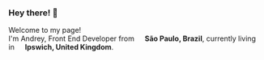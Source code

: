 ### Hey there!  👋

<p>Welcome to my page! </br> I'm Andrey, Front End Developer from <img src="https://image.flaticon.com/icons/png/512/197/197386.png" width="13"/> <b>São Paulo, Brazil</b>, currently living in <img src="https://image.flaticon.com/icons/png/512/555/555417.png" width="13"/> <b>Ipswich, United Kingdom</b>. </p>
